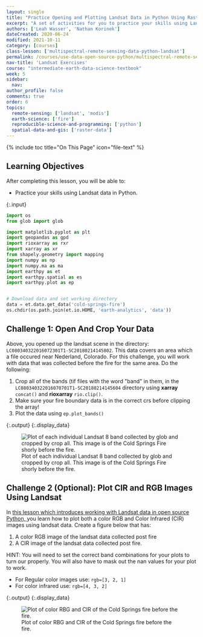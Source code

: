 ```yaml
---
layout: single
title: "Practice Opening and Plotting Landsat Data in Python Using Rasterio"
excerpt: "A set of activities for you to practice your skills using Landsat Data in Open Source Python."
authors: ['Leah Wasser', 'Nathan Korinek']
dateCreated: 2020-06-24
modified: 2021-10-11
category: [courses]
class-lesson: ['multispectral-remote-sensing-data-python-landsat']
permalink: /courses/use-data-open-source-python/multispectral-remote-sensing/landsat-in-Python/landsat-exercises/
nav-title: 'Landsat Exercises'
course: "intermediate-earth-data-science-textbook"
week: 5
sidebar:
  nav:
author_profile: false
comments: true
order: 6
topics:
  remote-sensing: ['landsat', 'modis']
  earth-science: ['fire']
  reproducible-science-and-programming: ['python']
  spatial-data-and-gis: ['raster-data']
---
```

{% include toc title="On This Page" icon="file-text" %}

<div class='notice--success' markdown="1">

## <i class="fa fa-graduation-cap" aria-hidden="true"></i> Learning Objectives

After completing this lesson, you will be able to:

* Practice your skills using Landsat data in Python.

</div>


{:.input}
```python
import os
from glob import glob

import matplotlib.pyplot as plt
import geopandas as gpd
import rioxarray as rxr
import xarray as xr
from shapely.geometry import mapping
import numpy as np
import numpy.ma as ma
import earthpy as et
import earthpy.spatial as es
import earthpy.plot as ep


# Download data and set working directory
data = et.data.get_data('cold-springs-fire')
os.chdir(os.path.join(et.io.HOME, 'earth-analytics', 'data'))
```

<div class="notice--warning alert alert-info" markdown="1">

## <i class="fa fa-pencil-square-o" aria-hidden="true"></i> Challenge 1: Open And Crop Your Data

Above, you opened up the landsat scene in the directory: `LC080340322016072301T1-SC20180214145802`. This data covers 
an area which a file occured near Nederland, Colorado. For this challenge, you will
work with data that was collected before the fire for the same area. 
Do the following:

1. Crop all of the bands (tif files with the word "band" in them,  in the `LC080340322016070701T1-SC20180214145604` directory using **xarray** `concat()` and **rioxarray** `rio.clip()`.
2. Make sure your fire boundary data is in the correct crs before clipping the array!
3. Plot the data using `ep.plot_bands()`

</div>


{:.output}
{:.display_data}

<figure>

<img src = "{{ site.url }}/images/courses/intermediate-eds-textbook/05-multi-spectral-remote-sensing-python/landsat/2020-03-02-landsat-multispectral-06-landsat-data-exercises/2020-03-02-landsat-multispectral-06-landsat-data-exercises_4_0.png" alt = "Plot of each individual Landsat 8 band collected by glob and cropped by crop all. This image is of the Cold Springs Fire shorly before the fire.">
<figcaption>Plot of each individual Landsat 8 band collected by glob and cropped by crop all. This image is of the Cold Springs Fire shorly before the fire.</figcaption>

</figure>




<div class="notice--warning alert alert-info" markdown="1">

## <i class="fa fa-pencil-square-o" aria-hidden="true"></i> Challenge 2 (Optional): Plot CIR and RGB Images Using Landsat 

In <a href="https://www.earthdatascience.org/courses/use-data-open-source-python/multispectral-remote-sensing/landsat-in-Python/" target="_blank">this lesson which introduces working with Landsat data in open source 
    Python, </a> you learn how to plot both a color RGB and Color Infrared (CIR) images
    using landsat data. Create a figure below that has:

1. A color RGB image of the landsat data collected post fire
2. A CIR image of the landsat data collected post fire. 
 
HINT: You will need to set the correct band combinations for your plots to 
turn our properly. You will also have to mask out the nan values for your plot to work.

* For Regular color images use: `rgb=[3, 2, 1]`
* For color infrared use: `rgb=[4, 3, 2]`
</div>




{:.output}
{:.display_data}

<figure>

<img src = "{{ site.url }}/images/courses/intermediate-eds-textbook/05-multi-spectral-remote-sensing-python/landsat/2020-03-02-landsat-multispectral-06-landsat-data-exercises/2020-03-02-landsat-multispectral-06-landsat-data-exercises_6_0.png" alt = "Plot of color RBG and CIR of the Cold Springs fire before the fire.">
<figcaption>Plot of color RBG and CIR of the Cold Springs fire before the fire.</figcaption>

</figure>




